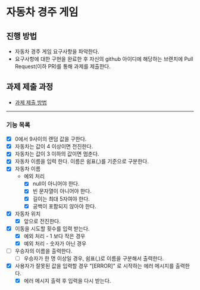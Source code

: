 # 자동차 경주 게임
## 진행 방법
* 자동차 경주 게임 요구사항을 파악한다.
* 요구사항에 대한 구현을 완료한 후 자신의 github 아이디에 해당하는 브랜치에 Pull Request(이하 PR)를 통해 과제를 제출한다.

## 과제 제출 과정
* [과제 제출 방법](https://github.com/next-step/nextstep-docs/tree/master/precourse)

***
### 기능 목록
- [x] 0에서 9사이의 랜덤 값을 구한다.
- [x] 자동차는 값이 4 이상이면 전진한다.
- [x] 자동차는 값이 3 이하의 값이면 멈춘다.
- [x] 자동차 이름을 입력 한다. 이름은 쉼표(,)를 기준으로 구분한다.
- [x] 자동차 이름
  - 예외 처리
    - [x] null이 아니어야 한다.
    - [x] 빈 문자열이 아니어야 한다.
    - [x] 길이는 최대 5자여야 한다.
    - [x] 공백이 포함되지 않아야 한다.
- [x] 자동차 위치
  - [x] 앞으로 전진한다.
- [x] 이동을 시도할 횟수를 입력 받는다.
  - [x] 예외 처리 - 1 보다 작은 경우
  - [x] 예외 처리 - 숫자가 아닌 경우
- [ ] 우승자의 이름을 출력한다.
  - [ ] 우승자가 한 명 이상일 경우, 쉼표(,)로 이름을 구분해서 출력한다.
- [x] 사용자가 잘못된 값을 입력할 경우 "[ERROR]" 로 시작하는 에러 메시지를 출력한다.
  - [x] 에러 메시지 출력 후 입력을 다시 받는다.